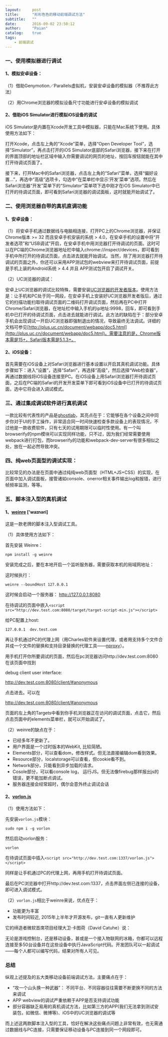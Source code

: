 ```yaml
---
layout:     post
title:      "形形色色的移动前端调试方法"
subtitle:   ""
date:       2016-09-02 23:50:12
author:     "Paian"
catalog:    true
tags:
    - 前端调试
---
```


### 一、使用模拟器进行调试

#### 1、模拟安卓设备：

（1）借助Genymotion／Parallels虚拟机，安装安卓设备的模拟器（不推荐此方法）

（2）用Chrome浏览器的模拟设备尺寸功能进行安卓设备的模拟调试

#### 2、借助iOS Simulator进行模拟iOS设备的调试

iOS Simulator是内置在Xcode开发工具中模拟器，只能在Mac系统下使用。具体使用方法如下：

打开Xcode，点击左上角的“Xcode”菜单，选择“Open Developer Tool”，选择“Simulator”，再点击打开的iOS Simulator底部的Safari浏览器，接下来在打开的界面顶部的地址栏区域中输入你需要调试的网页的地址，按回车按钮就能在其中打开待调试页面了。

接下来，打开Mac中的Safari浏览器，点击左上角的“Safari”菜单，选择“偏好设置...”，再选中“高级”选项卡，勾选中“在菜单栏中显示‘开发’菜单”选项。然后在Safari浏览器“开发”菜单下的“Simulator”菜单项下选中刚才在iOS Simulator中已打开的待调试页面，即可看到Safari浏览器的调试面板，这时就能开始调试了。

### 二、使用浏览器自带的真机直调功能

#### 1、安卓设备：

（1）将安卓手机通过数据线与电脑相连接，打开PC上的Chrome浏览器，并保证Chrome版本 >= 32 而且安卓手机安装的系统 > 4.0，在安卓手机的设置中将“开发者选项”和“USB调试”开启，在安卓手机中用浏览器打开待调试的页面。这时可以在PC端的Chrome浏览器地址栏中输入chrome://inspect/devices，即可看到手机中所打开的待调试页面，点击进去就能开始调试。当然，除了用浏览器打开待调试的页面之外，你还可以采用APP测试包的webview来打开待调试页面，前提是手机上装的Android系统 > 4.4 并且 APP测试包开启了调试开关。

（2）UC浏览器的调试：

安卓上UC浏览器的调试比较特殊，需要安装[UC浏览器的开发者版本](http://wap.uc.cn/index.php?action=PackageDown&do=ByPfid&product=UCBrowser&pfid=145&lang=zh-cn&bid=33533&direct=true&from=dev-slp-dir-pc)。使用方法是：让手机和PC处于同一网段，在安卓手机上安装好UC浏览器开发者版后，通过它的扫描功能扫取待调试页面的二维码打开调试页面，然后再在PC中打开Chrome/Safari浏览器，在地址栏中输入手机的ip地址:9998，回车，即可看到手机中已打开的待调试页面，点击进去就能进行调试。此方法的缺陷在于：部分安卓手机会出现调试一开启UC浏览器即强制退出的情况，导致最终无法调试。详细的文档可参见[http://plus.uc.cn/document/webapp/doc5.html](http://plus.uc.cn/document/webapp/doc5.html)。需要注意的是，Chrome版本需是15+，Safari版本需是5.1.3+。

#### 2、iOS设备：

首先需要在iOS设备上对Safari浏览器进行基本设置以开启其真机调试功能。具体步骤如下：进入“设置”，选择“Safari”，再选择“高级”，然后选择“Web检查器”，再通过数据线将iOS设备连接至PC。在iOS设备上用Safari浏览器打开待调试页面，之后在PC端的Safari的开发开发菜单下即可看到iOS设备中已打开的待调试页面，选中它将会进入调试模式。

### 三、通过集成调试软件进行真机调试

一款比较有代表性的产品是[ghostlab](https://www.vanamco.com/ghostlab)，其亮点在于：它能够在各个设备之间中同步你对于UI的手工操作，非常适合同一时间快速检查多款设备上的表现情况，不过他是一款收费软件，只有七天的试用期限可以临时性使用。有一个叫browserify的npm模块可以实现同样功能，只不过，因为我们经常需要使用webpack进行打包，而browserify的功能和webpack-dev-server有很多相似之处，放在一起必然导致冲突。

### 四、纯web页面型的调试实现：

比较常见的办法是在页面中通过纯纯web页面型（HTML+JS+CSS）的实现，在页面中加入调试面板，接管诸如console、onerror相关事件输出log和报错，进行帧频率监测，等等。

### 五、脚本注入型的真机调试

#### 1、[weinre](https://github.com/apache/cordova-weinre/) ['waɪnəri]

这是一款老牌的脚本注入型调试工具。

（1）具体使用方法如下：

首先安装 Weinre：

```npm install -g weinre ```

安装完成之后，要在本地开启一个监听服务器，需要获取本机的局域网地址：

这时候执行：

```weinre --boundHost 127.0.0.1```

这时候会启动一个服务器：
http://127.0.0.1:8080

在待调试的页面中嵌入`<script src="http://dev.test.com:8080/target/target-script-min.js"></script>`

给PC配置上host:

```127.0.0.1  dev.test.com```

再让手机通过PC的代理上网（用Charles软件来设置代理，或者用支持多个文件合并成一个文件的替换和支持目录替换的代理工具——[nproxy](http://www.tuicool.com/articles/zmuIjqj)）。

用手机打开你所要调试的页面，然后在pc浏览器访问http://dev.test.com:8080
在该页面中找到

debug client user interface:

http://dev.test.com:8080/client/#anonymous

点击进去。可以在

http://dev.test.com:8080/client/#anonymous

页面的左上角的Targets中看到你手机浏览器正在访问的调试页面，点击它，然后点击页面中的elements菜单栏，就可以开始调试了。

（2）weinre的缺点在于：

- 已经多年不更新了。
- 用户界面是一个过时版本的WebKit, 比较简陋。
- Elements部分，可以查看dom，修改样式。但无法直接编辑dom看到效果。
- Resource部分，localstorage可以查看，但cookie看不到。
- Network部分，只能看到异步加载的请求。
- Cosole部分，可以看console log， 运行JS。但无法像firebug那样报出js的错误，更不能加断点调试。
- 服务器连接会经常超时，偶尔会意外终止调试会话

#### 2、[vorlon.js](https://github.com/MicrosoftDX/Vorlonjs/)

（1）使用方法如下：

先安装`vorlon.js`模块：

```sudo npm i -g vorlon```

然后启动vorlon服务：

```vorlon```

在待调试页面中插入`<script src="http://dev.test.com:1337/vorlon.js"></script>`

同样是让手机通过PC的代理上网，再用手机打开待调试页面。

最后在PC浏览器中打开http://dev.test.com:1337，点击界面左侧已连接的设备，即可进入调试模式。

（2）`vorlon.js`相比于weinre来说，优点在于：

- 功能更为丰富
- 发布时间较近, 2015年上半年才开源发布，git一直有人更新维护

它的缔造者微软首席项目经理大卫·卡图荷（David Catuhe）说：

无论是游戏控制台，还是移动设备，甚或是一个接入物联网的冰箱，你都可以远程连接至多50台设备并在这些设备中执行JavaScript代码。开发团队可以一起调试——每个人都可以编写代码，结果对所有人可见。

### 总结

纵观上述提及的五大类移动设备前端调试方法，主要痛点在于：

- “攻一个山头换一种武器”：
不同平台、不同容器往往需要不断更换不同的方法来调试
- APP webview的调试严重依赖于APP是否支持调试功能
- 部分容器缺乏易用的真机调试方法，比如第三方的APP(我们无法拿到测试安装包，如微信、微博等)、iOS中的UC浏览器的调试等

而上述这两款脚本注入型的工具，恰好在解决这些痛点问题上非常有效，也无需通过数据线与PC连接，只需要保证移动设备与PC连接到同一个网段即可。

